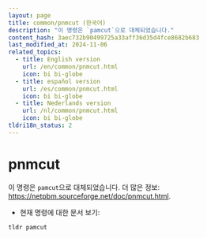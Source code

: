 ```yaml
---
layout: page
title: common/pnmcut (한국어)
description: "이 명령은 `pamcut`으로 대체되었습니다."
content_hash: 3aec732b90499725a33aff36d35d4fce8682b683
last_modified_at: 2024-11-06
related_topics:
  - title: English version
    url: /en/common/pnmcut.html
    icon: bi bi-globe
  - title: español version
    url: /es/common/pnmcut.html
    icon: bi bi-globe
  - title: Nederlands version
    url: /nl/common/pnmcut.html
    icon: bi bi-globe
tldri18n_status: 2
---
```

# pnmcut

이 명령은 `pamcut`으로 대체되었습니다.
더 많은 정보: <https://netpbm.sourceforge.net/doc/pnmcut.html>.

- 현재 명령에 대한 문서 보기:

`tldr pamcut`
